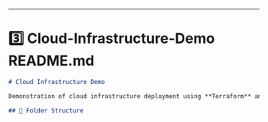 ---

# **3️⃣ Cloud-Infrastructure-Demo README.md**

```markdown
# Cloud Infrastructure Demo

Demonstration of cloud infrastructure deployment using **Terraform** and **Ansible**.

## 📂 Folder Structure
